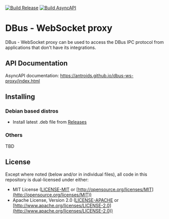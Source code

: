 [![Build Release](https://github.com/antroids/dbus-ws-proxy/actions/workflows/build-deb-and-deploy.yml/badge.svg)](https://github.com/antroids/dbus-ws-proxy/actions/workflows/build-deb-and-deploy.yml)
[![Build AsyncAPI](https://github.com/antroids/dbus-ws-proxy/actions/workflows/publish-asyncapi-doc.yml/badge.svg)](https://github.com/antroids/dbus-ws-proxy/actions/workflows/publish-asyncapi-doc.yml)

# DBus - WebSocket proxy

DBus - WebSocket proxy can be used to access the DBus IPC protocol from applications that don't have its integrations.

## API Documentation

AsyncAPI documentation: https://antroids.github.io/dbus-ws-proxy/index.html

## Installing

### Debian based distros

* Install latest .deb file from [Releases](https://github.com/antroids/dbus-ws-proxy/releases/latest)

### Others

TBD

## License

Except where noted (below and/or in individual files), all code in this repository is dual-licensed under either:

* MIT License ([LICENSE-MIT](LICENSE-MIT) or [http://opensource.org/licenses/MIT](http://opensource.org/licenses/MIT))
* Apache License, Version 2.0 ([LICENSE-APACHE](LICENSE-APACHE)
  or [http://www.apache.org/licenses/LICENSE-2.0](http://www.apache.org/licenses/LICENSE-2.0))